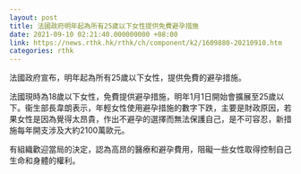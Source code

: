 ```yaml
---
layout: post
title: 法國政府明年起為所有25歲以下女性提供免費避孕措施
date: 2021-09-10 02:21:40.000000000 +08:00
link: https://news.rthk.hk/rthk/ch/component/k2/1609880-20210910.htm
categories: rthk
---
```


法國政府宣布，明年起為所有25歲以下女性，提供免費的避孕措施。

法國現時為18歲以下女性，免費提供避孕措施，明年1月1日開始會擴展至25歲以下。衞生部長韋朗表示，年輕女性使用避孕措施的數字下跌，主要是財政原因，若果女性是因為覺得太昂貴，作出不避孕的選擇而無法保護自己，是不可容忍，新措施每年開支涉及大約2100萬歐元。

有組織歡迎當局的決定，認為高昂的醫療和避孕費用，阻礙一些女性取得控制自己生命和身體的權利。
